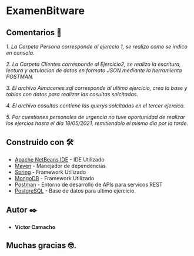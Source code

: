 # ExamenBitware


## Comentarios 🚀

_1. La Carpeta Persona corresponde al ejerccio 1, se realizo como se indico en consola._

_2. La Carpeta Clientes corresponde al Ejercicio2, se realizo la escritura, lectura y actulacion de datos en formato JSON mediante la herramienta POSTMAN._

_3. El archivo Almacenes.sql corresponde al ultimo ejercicio, crea la base y tablas con datos para realizar las cosultas solcitadas._

_4. El archivo cosultas contiene las querys solcitadas en el tercer ejercico._

_5. Por cuestiones personales de urgencia no tuve oportunidad de realizar los ejercios hasta el día 18/05/2021, remitiendolo el mismo día por la tarde._


## Construido con 🛠️

* [Apache NetBeans IDE](https://netbeans.apache.org/) - IDE Utilizado
* [Maven](https://maven.apache.org/) - Manejador de dependencias
* [Spring](https://spring.io/) - Framework Utilizado
* [MongoDB](https://www.mongodb.com/es) - Framework Utilizado
* [Postman](https://www.postman.com/downloads/) - Entorno de desarrollo de APIs para servicos REST
* [PostgreSQL](https://www.postgresql.org/) - Base de datos para ultimo ejercicio.

## Autor ✒️


* **Victor Camacho**  


## Muchas gracias 🤓.






